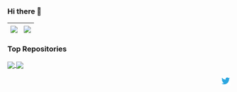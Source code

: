 ### Hi there 👋



| <a href="https://github.com/anuraghazra/github-readme-stats"><img align="center" src="https://github-readme-stats.vercel.app/api?username=InabaTatsuro&show_icons=true&theme=vue&hide_border=true" /></a> | <a href="https://github.com/anuraghazra/github-readme-stats"><img align="center" src="https://github-readme-stats.vercel.app/api/top-langs/?username=InabaTatsuro&layout=compact&theme=vue&hide_border=true" /></a> |
| ------------- | ------------- |

### Top Repositories
<a href="https://github.com/InabaTatsuro/MultiTool-CoT">
  <img align="center" src="https://github-readme-stats.vercel.app/api/pin/?username=anuraghazra&repo=github-readme-stats&theme=vue" />
</a>
<a href="https://github.com/InabaTatsuro/InabaTatsuro.github.io">
  <img align="center" src="https://github-readme-stats.vercel.app/api/pin/?username=anuraghazra&repo=InabaTatsuro.github.io&theme=vue" />
</a>

<br />
<br />

<a href="https://twitter.com/Ina_pfgt">
  <img align="right" alt="Inaba tatsuro | Twitter" width="21px" src="https://raw.githubusercontent.com/InabaTatsuro/InabaTatsuro/main/assets/twitter.svg" />
</a>
